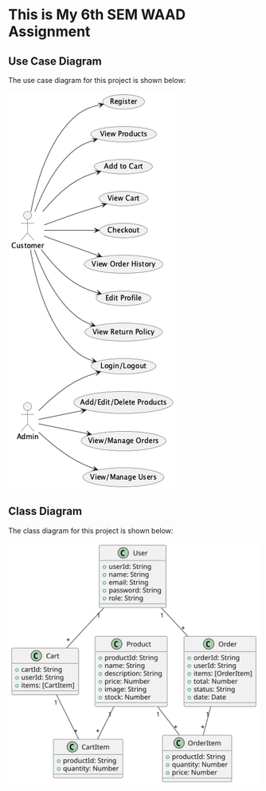 <h1> This is My 6th SEM WAAD Assignment </h1>

## Use Case Diagram

The use case diagram for this project is shown below:

![Use Case Diagram](SportAccessories/frontend/public/use_case_diagram.png)

## Class Diagram

The class diagram for this project is shown below:

![Class Diagram](SportAccessories/frontend/public/class_diagram.svg)

